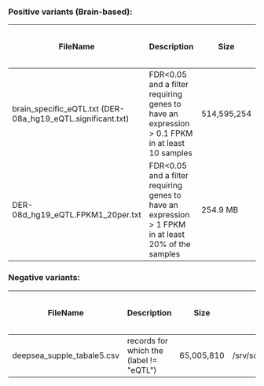 ### Positive variants (Brain-based):
| FileName | Description |  Size | Location | unique snps | unique snps (non-coding) |
|---|---|---|---|---|---|
| brain_specific_eQTL.txt (DER-08a_hg19_eQTL.significant.txt) | FDR<0.05 and a filter requiring genes to have an expression > 0.1 FPKM in at least 10 samples | 514,595,254 | /srv/scratch/z3526914/DeepBrain/Data | 1,341,182 | 1,336,113 |
| DER-08d_hg19_eQTL.FPKM1_20per.txt | FDR<0.05 and a filter requiring genes to have an expression > 1 FPKM in at least 20% of the samples | 254.9 MB | http://resource.psychencode.org/Datasets/Derived/QTLs/ | 1,210,654 | 1,210,654 |


### Negative variants:
| FileName | Description |  Size | Location | unique snps | unique snps (non-coding) |
|---|---|---|---|---|---|
| deepsea_supple_tabale5.csv | records for which the (label != "eQTL") | 65,005,810 | /srv/scratch/z3526914/DeepBrain/Data | 1,091,038 | 1,091,038 |
